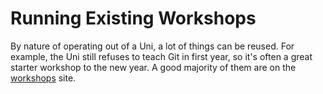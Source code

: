 # Running Existing Workshops

By nature of operating out of a Uni, a lot of things can be reused. For example, the Uni still refuses to teach Git in first year, so it's often a great starter workshop to the new year. A good majority of them are on the [workshops](https://workshops.codersforcauses.org/) site.
